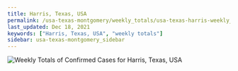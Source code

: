 ```yaml
---
title: Harris, Texas, USA
permalink: /usa-texas-montgomery/weekly_totals/usa-texas-harris-weekly_totals.html
last_updated: Dec 18, 2021
keywords: ["Harris, Texas, USA", "weekly totals"]
sidebar: usa-texas-montgomery_sidebar
---
```


![Weekly Totals of Confirmed Cases for Harris, Texas, USA](/covid_tracker/images/graphs/usa-texas-harris-weekly_totals_graph.png)
